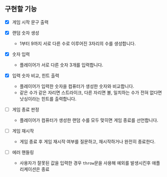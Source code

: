 ## 구현할 기능

- [x] 게임 시작 문구 출력

- [x] 랜덤 숫자 생성
    - 1부터 9까지 서로 다른 수로 이루어진 3자리의 수를 생성합니다.

- [x] 숫자 입력
    - 플레이어가 서로 다른 숫자 3개를 입력합니다.

- [x] 입력 숫자 비교, 힌트 출력
    - 플레이어가 입력한 숫자을 컴퓨터가 생성한 숫자와 비교합니다.
    - 같은 수가 같은 자리면 스트라이크, 다른 자리면 볼, 일치하는 수가 전혀 없다면 낫싱이라는 힌트를 출력합니다.

- [ ] 게임 종료 판정
    - 플레이어가 컴퓨터가 생성한 랜덤 수를 모두 맞히면 게임 종료를 선언합니다.

- [ ] 게임 재시작
    - 게임 종료 후 게임 재시작 여부를 질문하고, 재시작하거나 완전히 종료한다.

- [ ] 에러 핸들링
    - 사용자가 잘못된 값을 입력한 경우 `throw`문을 사용해 예외를 발생시킨후 애플리케이션은 종료